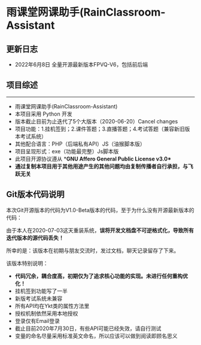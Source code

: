 # 雨课堂网课助手(RainClassroom-Assistant

## 更新日志
- 2022年6月8日 全量开源最新版本FPVQ-V6，包括前后端

## 项目综述
------------------------------------------------------------------------------------
- 雨课堂网课助手(RainClassroom-Assistant)
- 本项目采用 Python 开发
- 版本截止目前为止迭代了5个大版本（2020-06-20）Cancel changes
- 项目功能：1.挂机签到；2.课件答题；3.直播答题；4.考试答题（兼容新旧版本考试系统）
- 其他配合语言：PHP（后端私有API）JS（油猴脚本版）
- 项目呈现形式：exe（功能最完整）Js脚本版
- 此项目开源协议遵从 ***GNU Affero General Public License v3.0\***
- **通过复制本项目用于其他用途产生的其他问题均由复制传播者自行承担，与飞跃无关**

## Git版本代码说明

本次Git开源版本的代码为V1.0-Beta版本的代码，至于为什么没有开源最新版本的代码：

由于本人在2020-07-03这天重装系统，**误将开发文档盘不可逆格式化，导致所有迭代版本的源代码丢失！**

所幸的是：该版本在初期与朋友交流时，发过文档，聊天记录留存了下来。

该版本特别说明：

- **代码冗余，耦合度高，初期仅为了追求核心功能的实现。未进行任何重构优化！**
- 挂机签到功能写了一半
- 新版考试系统未兼容
- 所有API均在Ykt类的属性方法里
- 授权机制依然采用本地授权
- 登录仅有Email登录
- 截止目前2020年7月30日，有些API可能已经失效，请自行测试
- 变量的命名尽量采用标准英文命名，所以应该可以做到阅读即顾名思义
